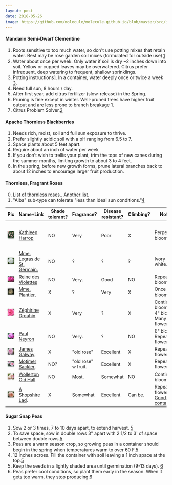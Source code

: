 ```yaml
---
layout: post
date: 2018-05-26
image: https://github.com/molecule/molecule.github.io/blob/master/src/img/roses/thornless-kathleen-harrop.png
---
```


#### Mandarin Semi-Dwarf Clementine
1. Roots sensitive to too much water, so don't use potting mixes that retain water. Best may be rose garden soil mixes (formulated for outside use).[1]
2. Water about once per week. Only water if soil is dry ~2 inches down into soil. Yellow or cupped leaves may be overwatered. Citrus prefer infrequent, deep watering to frequent, shallow sprinklings.
3. Potting instructions[1]. In a container, water deeply once or twice a week [3].
4. Need full sun, 8 hours / day.
5. After first year, add citrus fertilizer (slow-release) in the Spring.
6. Pruning is fine except in winter. Well-pruned trees have higher fruit output and are less prone to branch breakage [1].
7. Citrus Problem Solver.[2]

#### Apache Thornless Blackberries
1. Needs rich, moist, soil and full sun exposure to thrive. 
2. Prefer slightly acidic soil with a pH ranging from 6.5 to 7. 
3. Space plants about 5 feet apart.
4. Require about an inch of water per week
5. If you don’t wish to trellis your plant, trim the tops of new canes during the summer months, limiting growth to about 3 to 4 feet.
6. In the spring, before new growth forms, prune lateral branches back to about 12 inches to encourage larger fruit production.

#### Thornless, Fragrant Roses
0. [List of thornless roses.](https://www.heirloomroses.com/info/care/roses/thornless-roses/). [Another list.](https://www.davidaustinroses.com/us/specific-planting-situations/thornless-roses?mode=list)
0. "Alba" sub-type can tolerate "less than ideal sun conditions."[4]

|Pic|Name+Link|Shade tolerant?|Fragrance?|Disease resistant?|Climbing?|Notes|Feelings.|
|---|---|---|---|---|---|---|-----------|
|<img src="/src/img/roses/thornless-kathleen-harrop.png" alt="Kathleen Harrop roses"/>|[Kathleen Harrop](https://www.davidaustinroses.com/eu/kathleen-harrop)|NO|Very|Poor|X|Perpetual blooming.|Less-good version Zephirine Douhin.|
|<img src="/src/img/roses/thornless-mme-legras-de-st-germain.png" alt="Mme. Le Gras de St. Germain roses"/>|[Mme. Legras de St. Germain.](https://www.davidaustinroses.com/eu/mme-legras-de-st-germain)|NO|?|?|?|Ivory white.|Shape :(|
|<img src="/src/img/roses/thornless-reine-des-violettes.png" alt="Reine des Violettes roses"/>|[Reine](https://www.davidaustinroses.com/us/reine-des-violettes-old-rose) des [Violettes](https://www.heirloomroses.com/reine-des-violettes.html)|NO|Very.|Good|NO|Repeat blooming.|Scent?|
|<img src="/src/img/roses/thornless-mme-plantier.png" alt="Mme. Plantier roses"/>|[Mme. Plantier.](https://www.roguevalleyroses.com/rose/mme-plantier)|X|?|Very|X|Once blooming.|Shape :(|
|<img src="/src/img/roses/thornless-zephirine-drouhin.png" alt="Zephirine Douhin roses"/>|[Zéphirine Drouhin](https://www.heirloomroses.com/zephirine-drouhin.html)|X|Very|?|X|Continual blooming. 4" blooms. Many flowers.|Scent?|
|<img src="/src/img/roses/thornless-paul-neyron.png" alt="Paul Neyron roses"/>|[Paul Neyron](https://www.heirloomroses.com/roses/old-garden-roses/hybrid-perpetuals/paul-neyron.html)|NO|Very.|?|NO|6" blooms. Repeat flowering.|Scent?|
|<img src="/src/img/roses/thornless-james-galway.png" alt="James Galway roses"/>|[James Galway](https://www.davidaustinroses.com/us/james-galway-english-climbing-rose).|X|"old rose"|Excellent|X|Repeat flowering.|Scent?|
|<img src="/src/img/roses/thornless-mortimer-sackler.png" alt="Morimer Sackler roses"/>|[Motimer Sackler](https://www.davidaustinroses.com/us/mortimer-sackler-english-climbing-rose).|NO?|"old rose" w fruit.|Excellent|X|Repeat flowering.|
|<img src="/src/img/roses/thornless-wollerton-old-hall.png" alt="Wollerton Old Hall roses"/>|[Wollerton Old Hall](https://www.heirloomroses.com/wollerton-old-hall.html)|NO|Most.|Somewhat|NO|Continual blooming.|
|<img src="/src/img/roses/thornless-a-shropshire-lad.png" alt="A Shropshire Lad roses"/>|[A Shopshire Lad](https://www.heirloomroses.com/a-shropshire-lad.html).|X|Somewhat|Excellent|Can be.|Repeat flowering. [Good in containers!](https://www.davidaustinroses.com/us/a-shropshire-lad-shrub-rose)|Eh.|

#### Sugar Snap Peas
1. Sow 2 or 3 times, 7 to 10 days apart, to extend harvest. [5]
2. To save space, sow in double rows 3" apart with 2 1/2 to 3' of space between double rows.[5]
3. Peas are a warm season crop, so growing peas in a container should begin in the spring when temperatures warm to over 60 F.[5]
4. 12 inches across. Fill the container with soil leaving a 1 inch space at the top.[5]
5. Keep the seeds in a lightly shaded area until germination (9-13 days). [6]
6. Peas prefer cool conditions, so plant them early in the season. When it gets too warm, they stop producing.[6]

[1]:https://www.fourwindsgrowers.com/tips-and-advice/growing-dwarf-citrus/in-containers.html
[2]:https://www.fourwindsgrowers.com/tips-and-advice/problem-solver.html
[3]:https://www.fourwindsgrowers.com/growing-essentials/watering-guidelines.html
[4]:https://hedgerowrose.com/rose-gardening/2012/09/06/growing-madame-plantier-or-the-brides-rose/
[5]:https://www.gardeningknowhow.com/edible/vegetables/peas/grow-peas-in-containers.htm
[6]: https://www.thespruce.com/growing-peas-in-container-gardens-848242
